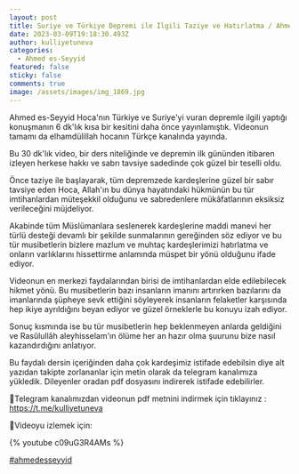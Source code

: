 ```yaml
---
layout: post
title: Suriye ve Türkiye Depremi ile İlgili Taziye ve Hatırlatma / Ahmed es-Seyyid
date: 2023-03-09T19:18:30.493Z
author: kulliyetuneva
categories:
  - Ahmed es-Seyyid
featured: false
sticky: false
comments: true
image: /assets/images/img_1869.jpg
---
```

Ahmed es-Seyyid Hoca'nın Türkiye ve Suriye'yi vuran depremle ilgili yaptığı konuşmanın 6 dk'lık kısa bir kesitini daha önce yayınlamıştık. Videonun tamamı da elhamdülillah hocanın Türkçe kanalında yayında. 

Bu 30 dk'lık video, bir ders niteliğinde ve depremin ilk gününden itibaren izleyen herkese hakkı ve sabrı tavsiye sadedinde çok güzel bir teselli oldu. 

Önce taziye ile başlayarak, tüm depremzede kardeşlerine güzel bir sabır tavsiye eden Hoca, Allah'ın bu dünya hayatındaki hükmünün bu tür imtihanlardan müteşekkil olduğunu ve sabredenlere mükâfatlarının eksiksiz verileceğini müjdeliyor. 

Akabinde tüm Müslümanlara seslenerek kardeşlerine maddi manevi her türlü desteği devamlı bir şekilde sunmalarının gereğinden söz ediyor ve bu tür musibetlerin bizlere mazlum ve muhtaç kardeşlerimizi hatırlatma ve onların varlıklarını hissettirme anlamında müspet bir yönü olduğunu ifade ediyor. 

Videonun en merkezi faydalarından birisi de imtihanlardan elde edilebilecek hikmet yönü. Bu musibetlerin bazı insanların imanını artırırken bazılarını da imanlarında şüpheye sevk ettiğini söyleyerek insanların felaketler karşısında hep ikiye ayrıldığını beyan ediyor ve güzel örneklerle bu konuyu izah ediyor. 

Sonuç kısmında ise bu tür musibetlerin hep beklenmeyen anlarda geldiğini ve Rasûlullâh aleyhisselam'ın ölüme her an hazır olma şuurunu bize nasıl kazandırdığını anlatıyor. 

Bu faydalı dersin içeriğinden daha çok kardeşimiz istifade edebilsin diye alt yazıdan takipte zorlananlar için metin olarak da telegram kanalımıza yükledik. Dileyenler oradan pdf dosyasını indirerek istifade edebilirler. 

🔹️Telegram kanalımızdan videonun pdf metnini indirmek için tıklayınız : [](https://t.me/kulliyetuneva)<https://t.me/kulliyetuneva>

🔹️Videoyu izlemek için: [](https://youtu.be/c09uG3R4AMs)

{% youtube c09uG3R4AMs %}



[\#ahmedesseyyid](tg://search_hashtag?hashtag=ahmedesseyyid)